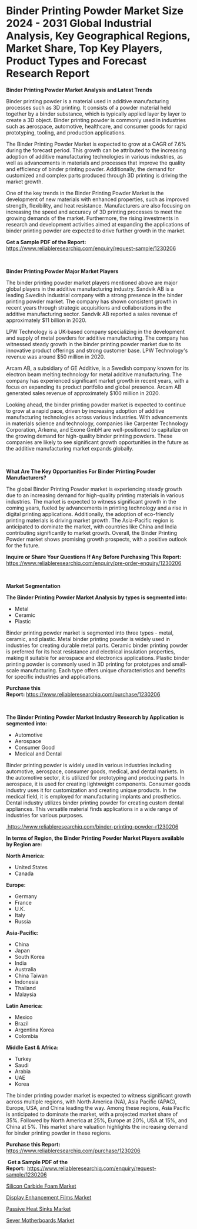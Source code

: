 <p><h1>Binder Printing Powder Market Size 2024 - 2031 Global Industrial Analysis, Key Geographical Regions, Market Share, Top Key Players, Product Types and Forecast Research Report</h1></p><p><strong>Binder Printing Powder Market Analysis and Latest Trends</strong></p>
<p><p>Binder printing powder is a material used in additive manufacturing processes such as 3D printing. It consists of a powder material held together by a binder substance, which is typically applied layer by layer to create a 3D object. Binder printing powder is commonly used in industries such as aerospace, automotive, healthcare, and consumer goods for rapid prototyping, tooling, and production applications.</p><p>The Binder Printing Powder Market is expected to grow at a CAGR of 7.6% during the forecast period. This growth can be attributed to the increasing adoption of additive manufacturing technologies in various industries, as well as advancements in materials and processes that improve the quality and efficiency of binder printing powder. Additionally, the demand for customized and complex parts produced through 3D printing is driving the market growth.</p><p>One of the key trends in the Binder Printing Powder Market is the development of new materials with enhanced properties, such as improved strength, flexibility, and heat resistance. Manufacturers are also focusing on increasing the speed and accuracy of 3D printing processes to meet the growing demands of the market. Furthermore, the rising investments in research and development activities aimed at expanding the applications of binder printing powder are expected to drive further growth in the market.</p></p>
<p><strong>Get a Sample PDF of the Report:&nbsp;</strong> <a href="https://www.reliableresearchiq.com/enquiry/request-sample/1230206">https://www.reliableresearchiq.com/enquiry/request-sample/1230206</a></p>
<p>&nbsp;</p>
<p><strong>Binder Printing Powder Major Market Players</strong></p>
<p><p>The binder printing powder market players mentioned above are major global players in the additive manufacturing industry. Sandvik AB is a leading Swedish industrial company with a strong presence in the binder printing powder market. The company has shown consistent growth in recent years through strategic acquisitions and collaborations in the additive manufacturing sector. Sandvik AB reported a sales revenue of approximately $11 billion in 2020.</p><p>LPW Technology is a UK-based company specializing in the development and supply of metal powders for additive manufacturing. The company has witnessed steady growth in the binder printing powder market due to its innovative product offerings and strong customer base. LPW Technology's revenue was around $50 million in 2020.</p><p>Arcam AB, a subsidiary of GE Additive, is a Swedish company known for its electron beam melting technology for metal additive manufacturing. The company has experienced significant market growth in recent years, with a focus on expanding its product portfolio and global presence. Arcam AB generated sales revenue of approximately $100 million in 2020.</p><p>Looking ahead, the binder printing powder market is expected to continue to grow at a rapid pace, driven by increasing adoption of additive manufacturing technologies across various industries. With advancements in materials science and technology, companies like Carpenter Technology Corporation, Arkema, and Exone GmbH are well-positioned to capitalize on the growing demand for high-quality binder printing powders. These companies are likely to see significant growth opportunities in the future as the additive manufacturing market expands globally.</p></p>
<p>&nbsp;</p>
<p><strong>What Are The Key Opportunities For Binder Printing Powder Manufacturers?</strong></p>
<p><p>The global Binder Printing Powder market is experiencing steady growth due to an increasing demand for high-quality printing materials in various industries. The market is expected to witness significant growth in the coming years, fueled by advancements in printing technology and a rise in digital printing applications. Additionally, the adoption of eco-friendly printing materials is driving market growth. The Asia-Pacific region is anticipated to dominate the market, with countries like China and India contributing significantly to market growth. Overall, the Binder Printing Powder market shows promising growth prospects, with a positive outlook for the future.</p></p>
<p><strong>Inquire or Share Your Questions If Any Before Purchasing This Report:</strong> <a href="https://www.reliableresearchiq.com/enquiry/pre-order-enquiry/1230206">https://www.reliableresearchiq.com/enquiry/pre-order-enquiry/1230206</a></p>
<p>&nbsp;</p>
<p><strong>Market Segmentation</strong></p>
<p><strong>The Binder Printing Powder Market Analysis by types is segmented into:</strong></p>
<p><ul><li>Metal</li><li>Ceramic</li><li>Plastic</li></ul></p>
<p><p>Binder printing powder market is segmented into three types - metal, ceramic, and plastic. Metal binder printing powder is widely used in industries for creating durable metal parts. Ceramic binder printing powder is preferred for its heat resistance and electrical insulation properties, making it suitable for aerospace and electronics applications. Plastic binder printing powder is commonly used in 3D printing for prototypes and small-scale manufacturing. Each type offers unique characteristics and benefits for specific industries and applications.</p></p>
<p><strong>Purchase this Report:&nbsp;</strong><a href="https://www.reliableresearchiq.com/purchase/1230206">https://www.reliableresearchiq.com/purchase/1230206</a></p>
<p>&nbsp;</p>
<p><strong>The Binder Printing Powder Market Industry Research by Application is segmented into:</strong></p>
<p><ul><li>Automotive</li><li>Aerospace</li><li>Consumer Good</li><li>Medical and Dental</li></ul></p>
<p><p>Binder printing powder is widely used in various industries including automotive, aerospace, consumer goods, medical, and dental markets. In the automotive sector, it is utilized for prototyping and producing parts. In aerospace, it is used for creating lightweight components. Consumer goods industry uses it for customization and creating unique products. In the medical field, it is employed for manufacturing implants and prosthetics. Dental industry utilizes binder printing powder for creating custom dental appliances. This versatile material finds applications in a wide range of industries for various purposes.</p></p>
<p><a href="https://www.reliableresearchiq.com/binder-printing-powder-r1230206">&nbsp;https://www.reliableresearchiq.com/binder-printing-powder-r1230206</a></p>
<p><strong>In terms of Region, the Binder Printing Powder Market Players available by Region are:</strong></p>
<p>
    <p> <strong> North America: </strong>
        <ul>
            <li>United States</li>
            <li>Canada</li>
        </ul>
        </p> 
    <p> <strong> Europe: </strong>
        <ul>
            <li>Germany</li>
            <li>France</li>
            <li>U.K.</li>
            <li>Italy</li>
            <li>Russia</li>
        </ul>
        </p> 
    <p> <strong> Asia-Pacific: </strong>
        <ul>
            <li>China</li>
            <li>Japan</li>
            <li>South Korea</li>
            <li>India</li>
            <li>Australia</li>
            <li>China Taiwan</li>
            <li>Indonesia</li>
            <li>Thailand</li>
            <li>Malaysia</li>
        </ul>
        </p> 
    <p> <strong> Latin America: </strong>
        <ul>
            <li>Mexico</li>
            <li>Brazil</li>
            <li>Argentina Korea</li>
            <li>Colombia</li>
        </ul>
        </p> 
    <p> <strong> Middle East & Africa: </strong>
        <ul>
            <li>Turkey</li>
            <li>Saudi</li>
            <li>Arabia</li>
            <li>UAE</li>
            <li>Korea</li>
        </ul>
    </p>
    </p>
<p><p>The binder printing powder market is expected to witness significant growth across multiple regions, with North America (NA), Asia Pacific (APAC), Europe, USA, and China leading the way. Among these regions, Asia Pacific is anticipated to dominate the market, with a projected market share of 35%. Followed by North America at 25%, Europe at 20%, USA at 15%, and China at 5%. This market share valuation highlights the increasing demand for binder printing powder in these regions.</p></p>
<p><strong>Purchase this Report: </strong><a href="https://www.reliableresearchiq.com/purchase/1230206">https://www.reliableresearchiq.com/purchase/1230206</a></p>
<p>&nbsp;<strong>Get a Sample PDF of the Report:&nbsp;&nbsp;</strong><a href="https://www.reliableresearchiq.com/enquiry/request-sample/1230206">https://www.reliableresearchiq.com/enquiry/request-sample/1230206</a></p>
<p><strong></strong></p>
<p><p><a href="https://github.com/traceygray97887/Market-Research-Report-List-1/blob/main/silicon-carbide-foam-market.md">Silicon Carbide Foam Market</a></p><p><a href="https://github.com/colme52/Market-Research-Report-List-1/blob/main/display-enhancement-films-market.md">Display Enhancement Films Market</a></p><p><a href="https://medium.com/@carol.alsopr44536/insights-into-the-passive-heat-sinks-market-market-players-market-size-geographical-regions-and-fd6602352bb7">Passive Heat Sinks Market</a></p><p><a href="https://medium.com/@nathalelly87957/global-sever-motherboards-market-opportunities-and-forecast-for-period-from-2024-to-2031-2cdf35062cd6">Sever Motherboards Market</a></p></p>